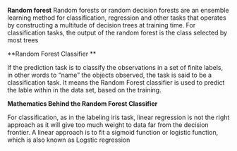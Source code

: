 **Random forest**
Random forests or random decision forests are an ensemble learning method for classification, regression and other tasks that operates by constructing a multitude of decision trees at training time. For classification tasks, the output of the random forest is the class selected by most trees


**Random Forest Classifier **

If the prediction task is to classify the observations in a set of finite labels, in other words to “name” the objects observed, the task is said to be a classification task.
It means the Random Forest classifier is used to predict the lable within in the data set, based on the training.


**Mathematics Behind the Random Forest Classifier**

For classification, as in the labeling iris task, linear regression is not the right approach as it will give too much weight to data far from the decision frontier. A linear approach is to fit a sigmoid function or logistic function, which is also known as Logstic regression

